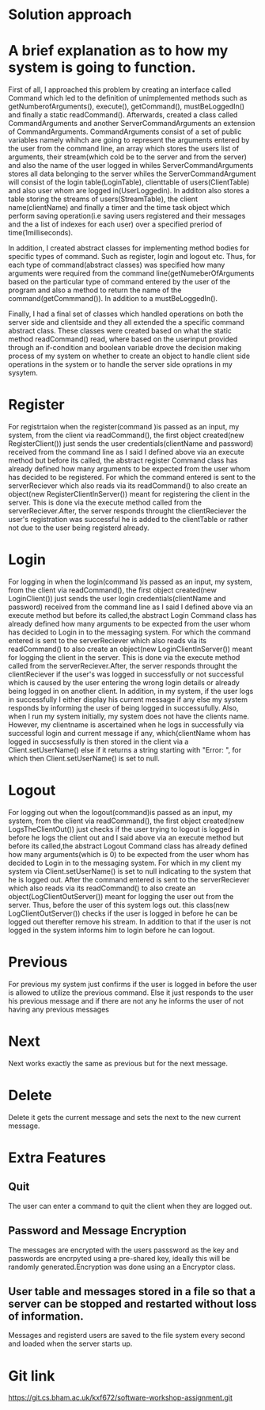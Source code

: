 
# Solution approach

# A brief explanation as to how my system is going to function.
First of all, I approached this problem by creating an interface called Command which led to the definition of unimplemented methods such as getNumberofArguments(), execute(), getCommand(), mustBeLoggedIn() and finally a static readCommand(). Afterwards, created a class called CommandArguments and another ServerCommandArguments an extension of CommandArguments. CommandArguments consist of a set of public variables namely whihch are going to represent the arguments entered by the user from the command line, an array which stores the users list of arguments, their stream(which cold be to the server and from the server) and also the name of the user logged in whiles ServerCommandArguments stores all data belonging to the server whiles the ServerCommandArgument will consist of the login table(LoginTable), clienttable of users(ClientTable)  and also user whom are logged in(UserLoggedin). In additon also stores a table storing the streams of users(StreamTable), the client name(clientName) and finally a timer and the time task object which perform saving operation(i.e saving users registered and their messages and the a list of indexes for each user) over a specified preriod of time(1milliseconds).  

In addition, I created abstract classes for implementing method bodies for specific types of command. Such as register, login and logout etc. Thus, for each type of command(abstract classes) was specified how many arguments were required from the command line(getNumeberOfArguments based on the particular type of command entered by the user of the program and also a method to return the name of the command(getCommmand()). In addition to a mustBeLoggedIn().

Finally, I had a final set of classes which handled operations on both the server side and clientside and they all extended the a specific command abstract class. These classes were created based on what the static method readCommand() read, where based on the userinput provided through an if-condition and boolean variable drove the decision making process of my system on whether to create an object to handle client side operations in the system or to handle the server side oprations in my sysytem.  

# Register
For registrtaion when the register(command )is passed as an input, my system, 
from the client via readCommand(), the first object created(new RegisterClient()) just sends the user credentials(clientName and password)  received from the command line as I said I defined above  via an execute method but before its called, the abstract register Command class has already defined how many arguments to be expected from the user whom has decided to be registered. For which the command entered is sent to the serverReciever which also reads via its readCommand() to also create an object(new RegisterClientInServer()) meant for registering the client in the server. This is done via the execute method called from the serverReciever.After, the server responds throught the clientReciever the user's registration was successful he is added to the clientTable or rather not due to the user being registerd already.

# Login
For logging in when the login(command )is passed as an input, my system, 
from the client via readCommand(), the first object created(new LoginClient()) just sends the user login credentials(clientName and password) received from the command line as I said I defined above  via an execute method but before its called,the abstract Login Command class has already defined how many arguments to be expected from the user whom has decided to Login in to the messaging system. For which the command entered is sent to the serverReciever which also reads via its readCommand() to also create an object(new LoginClientInServer()) meant for logging the client in the server. This is done via the execute method called from the serverReciever.After, the server responds throught the clientReciever if the user's was logged in successfully or not successful which is caused by the user entering the wrong login details or already being logged in on another client. In addition, in my system,
if the user logs in successfully I either display his current message if any else my system responds by informing the user of being logged in successufully. Also, when I run my system initially, my system does not have the clients name. However, my clientname is ascertained when he logs in successfully via successful login and current message if any, which(clientName whom  has logged in succsessfully is then stored in the client via a Client.setUserName() else if it returns a string starting with "Error: ", for which then Client.setUserName() is set to null.

# Logout
For logging out when the logout(command)is passed as an input, my system, 
from the client via readCommand(), the first object created(new LogsTheClientOut()) just checks if the user trying to logout is logged in before he logs the client out and I said above via an execute method but before its called,the abstract Logout Command class has already defined how many arguments(which is 0) to be expected from the user whom has decided to Login in to the messaging system. For which in my client my system via Client.setUserName() is set to null indicating to the system that he is logged out. After the command entered is sent to the serverReciever which also reads via its readCommand() to also create an object(LogClientOutServer()) meant for logging the user out from the server. Thus, before the user of this system logs out. this class(new LogClientOutServer()) checks if the user is logged in before he can be logged out therefter remove his stream. In addition to that if the user is not logged in the system informs him to login before he can logout.

# Previous
For previous my system just confirms if the user is logged in before the user is allowed to utilize the previous command. Else it just responds to the user his previous message and if there are not any he informs the user of not having any previous messages

# Next
Next works exactly the same as previous but for the next message.

# Delete
Delete it gets the current message and sets the next to the new current message. 

# Extra Features

## Quit
The user can enter a command to quit the client when they are logged out.

## Password and Message Encryption
The messages are encrypted with the users passsword as the key and passwords are encrpyted using a pre-shared key, ideally this will be randomly generated.Encryption was done using an a Encryptor class.

## User table and messages stored in a file so that a server can be stopped and restarted without loss of information.
Messages and registerd users are saved to the file system every second and loaded when the server starts up.


# Git link
https://git.cs.bham.ac.uk/kxf672/software-workshop-assignment.git


